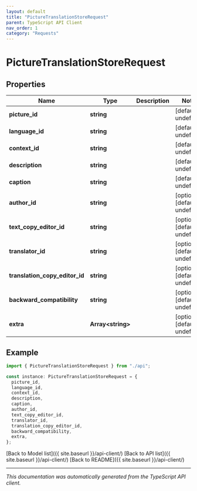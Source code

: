 ```yaml
---
layout: default
title: "PictureTranslationStoreRequest"
parent: TypeScript API Client
nav_order: 1
category: "Requests"
---
```


# PictureTranslationStoreRequest

## Properties

| Name                           | Type                    | Description | Notes                             |
| ------------------------------ | ----------------------- | ----------- | --------------------------------- |
| **picture_id**                 | **string**              |             | [default to undefined]            |
| **language_id**                | **string**              |             | [default to undefined]            |
| **context_id**                 | **string**              |             | [default to undefined]            |
| **description**                | **string**              |             | [default to undefined]            |
| **caption**                    | **string**              |             | [default to undefined]            |
| **author_id**                  | **string**              |             | [optional] [default to undefined] |
| **text_copy_editor_id**        | **string**              |             | [optional] [default to undefined] |
| **translator_id**              | **string**              |             | [optional] [default to undefined] |
| **translation_copy_editor_id** | **string**              |             | [optional] [default to undefined] |
| **backward_compatibility**     | **string**              |             | [optional] [default to undefined] |
| **extra**                      | **Array&lt;string&gt;** |             | [optional] [default to undefined] |

## Example

```typescript
import { PictureTranslationStoreRequest } from "./api";

const instance: PictureTranslationStoreRequest = {
  picture_id,
  language_id,
  context_id,
  description,
  caption,
  author_id,
  text_copy_editor_id,
  translator_id,
  translation_copy_editor_id,
  backward_compatibility,
  extra,
};
```

[Back to Model list]({{ site.baseurl }}/api-client/) [Back to API list]({{ site.baseurl }}/api-client/) [Back to README]({{ site.baseurl }}/api-client/)

---

_This documentation was automatically generated from the TypeScript API client._
